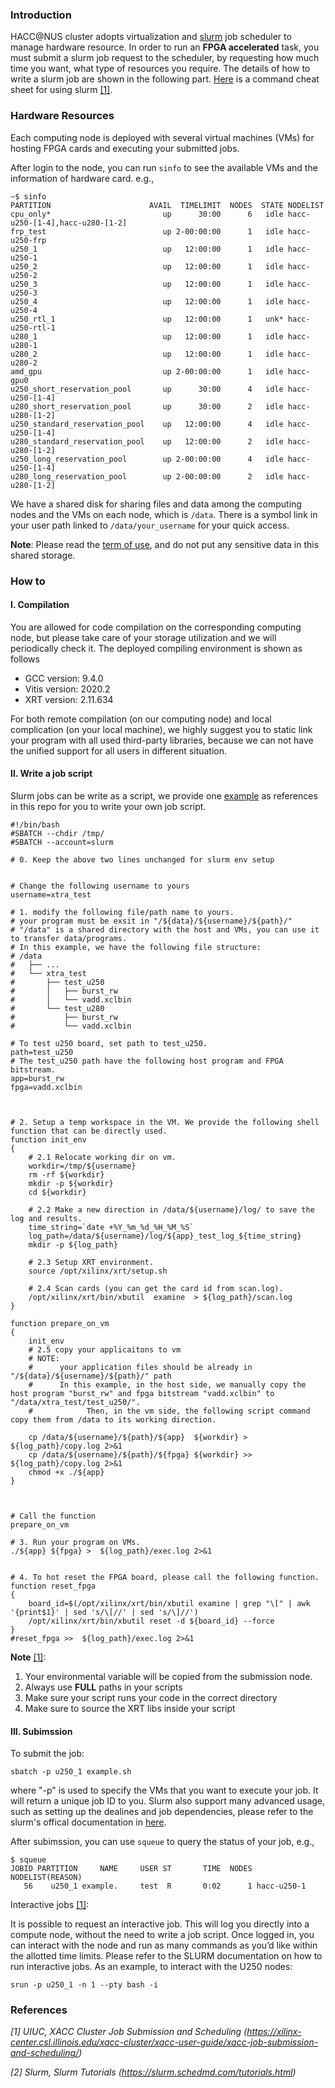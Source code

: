 ### Introduction

HACC@NUS cluster adopts virtualization and [slurm](https://slurm.schedmd.com/documentation.html) job scheduler to manage hardware resource. 
In order to run an __FPGA accelerated__ task, you must submit a slurm job request to the scheduler, by requesting how much time you want, what type of resources you require. The details of how to write a slurm job are shown in the following part.  [Here](slurm.pdf) is a command cheat sheet for using slurm [[1]](https://xilinx-center.csl.illinois.edu/xacc-cluster/xacc-user-guide/xacc-job-submission-and-scheduling/).


### Hardware Resources

Each computing node is deployed with several virtual machines (VMs) for hosting FPGA cards and executing your submitted jobs.

After login to the node, you can run ```sinfo``` to see the available VMs and the information of hardware card.
e.g., 
```
~$ sinfo
PARTITION                      AVAIL  TIMELIMIT  NODES  STATE NODELIST
cpu_only*                         up      30:00      6   idle hacc-u250-[1-4],hacc-u280-[1-2]
frp_test                          up 2-00:00:00      1   idle hacc-u250-frp
u250_1                            up   12:00:00      1   idle hacc-u250-1
u250_2                            up   12:00:00      1   idle hacc-u250-2
u250_3                            up   12:00:00      1   idle hacc-u250-3
u250_4                            up   12:00:00      1   idle hacc-u250-4
u250_rtl_1                        up   12:00:00      1   unk* hacc-u250-rtl-1
u280_1                            up   12:00:00      1   idle hacc-u280-1
u280_2                            up   12:00:00      1   idle hacc-u280-2
amd_gpu                           up 2-00:00:00      1   idle hacc-gpu0
u250_short_reservation_pool       up      30:00      4   idle hacc-u250-[1-4]
u280_short_reservation_pool       up      30:00      2   idle hacc-u280-[1-2]
u250_standard_reservation_pool    up   12:00:00      4   idle hacc-u250-[1-4]
u280_standard_reservation_pool    up   12:00:00      2   idle hacc-u280-[1-2]
u250_long_reservation_pool        up 2-00:00:00      4   idle hacc-u250-[1-4]
u280_long_reservation_pool        up 2-00:00:00      2   idle hacc-u280-[1-2]

```

We have a shared disk for sharing files and data among the computing nodes and the VMs on each node, which is ```/data```.
There is a symbol link in your user path linked to ```/data/your_username``` for your quick access.

__Note__: Please read the [term of use](term_of_use.md), and do not put any sensitive data in this shared storage.


### How to

#### I. Compilation
You are allowed for code compilation on the corresponding computing node, but please take care of your storage utilization and we will periodically check it. 
The deployed compiling environment is shown as follows 

* GCC version: 9.4.0
* Vitis version: 2020.2
* XRT version: 2.11.634

For both remote compilation (on our computing node) and local complication (on your local machine), we highly suggest you to static link your program with all used third-party libraries, because we can not have the unified support for all users in different situation. 

#### II. Write a job script

Slurm jobs can be write as a script, we provide one [example](example.sh) as references in this repo for you to write your own job script.


```shell
#!/bin/bash
#SBATCH --chdir /tmp/
#SBATCH --account=slurm

# 0. Keep the above two lines unchanged for slurm env setup


# Change the following username to yours
username=xtra_test

# 1. modify the following file/path name to yours.
# your program must be exsit in "/${data}/${username}/${path}/"
# "/data" is a shared directory with the host and VMs, you can use it to transfer data/programs.
# In this example, we have the following file structure:
# /data
#   ├── ...
#   └── xtra_test
#       ├── test_u250
#       │   ├── burst_rw
#       │   └── vadd.xclbin
#       └── test_u280
#           ├── burst_rw
#           └── vadd.xclbin

# To test u250 board, set path to test_u250.
path=test_u250
# The test_u250 path have the following host program and FPGA bitstream.
app=burst_rw
fpga=vadd.xclbin



# 2. Setup a temp workspace in the VM. We provide the following shell function that can be directly used.
function init_env
{
    # 2.1 Relocate working dir on vm.
    workdir=/tmp/${username}
    rm -rf ${workdir}
    mkdir -p ${workdir}
    cd ${workdir}

    # 2.2 Make a new direction in /data/${username}/log/ to save the log and results.
    time_string=`date +%Y_%m_%d_%H_%M_%S`
    log_path=/data/${username}/log/${app}_test_log_${time_string}
    mkdir -p ${log_path}

    # 2.3 Setup XRT environment.
    source /opt/xilinx/xrt/setup.sh

    # 2.4 Scan cards (you can get the card id from scan.log).
    /opt/xilinx/xrt/bin/xbutil  examine  > ${log_path}/scan.log
}

function prepare_on_vm
{
    init_env
    # 2.5 copy your applicaitons to vm
    # NOTE:
    #      your application files should be already in "/${data}/${username}/${path}/" path
    #      In this example, in the host side, we manually copy the host program "burst_rw" and fpga bitstream "vadd.xclbin" to "/data/xtra_test/test_u250/".
    #            Then, in the vm side, the following script command copy them from /data to its working direction.

    cp /data/${username}/${path}/${app}  ${workdir} >  ${log_path}/copy.log 2>&1
    cp /data/${username}/${path}/${fpga} ${workdir} >> ${log_path}/copy.log 2>&1
    chmod +x ./${app}
}



# Call the function
prepare_on_vm

# 3. Run your program on VMs.
./${app} ${fpga} >  ${log_path}/exec.log 2>&1


# 4. To hot reset the FPGA board, please call the following function.
function reset_fpga
{
    board_id=$(/opt/xilinx/xrt/bin/xbutil examine | grep "\[" | awk '{print$1}' | sed 's/\[//' | sed 's/\]//')
    /opt/xilinx/xrt/bin/xbutil reset -d ${board_id} --force
}
#reset_fpga >>  ${log_path}/exec.log 2>&1

```



__Note__ [[1]](https://xilinx-center.csl.illinois.edu/xacc-cluster/xacc-user-guide/xacc-job-submission-and-scheduling/):

1. Your environmental variable will be copied from the submission node.
2. Always use __FULL__ paths in your scripts
3. Make sure your script runs your code in the correct directory
4. Make sure to source the XRT libs inside your script


#### III. Subimssion


To submit the job:

```shell
sbatch -p u250_1 example.sh
```

where "-p" is used to specify the VMs that you want to execute your job. It will return a unique job ID to you. Slurm also support many advanced usage, such as setting up the dealines and job dependencies, please refer to the slurm's offical documentation in [here](https://slurm.schedmd.com/sbatch.html).

After subimssion, you can use ```squeue``` to query the status of your job, e.g.,
```shell
$ squeue 
JOBID PARTITION     NAME     USER ST       TIME  NODES NODELIST(REASON)
   56    u250_1 example.     test  R       0:02      1 hacc-u250-1
```

Interactive jobs [[1]](https://xilinx-center.csl.illinois.edu/xacc-cluster/xacc-user-guide/xacc-job-submission-and-scheduling/):

It is possible to request an interactive job. This will log you directly into a compute node, without the need to write a job script. Once logged in, you can interact with the node and run as many commands as you’d like within the allotted time limits. Please refer to the SLURM documentation on how to run interactive jobs. As an example,  to interact with the U250 nodes:


```shell
srun -p u250_1 -n 1 --pty bash -i
```

### References

_[1] UIUC, XACC Cluster Job Submission and Scheduling (https://xilinx-center.csl.illinois.edu/xacc-cluster/xacc-user-guide/xacc-job-submission-and-scheduling/)_

_[2] Slurm, Slurm Tutorials (https://slurm.schedmd.com/tutorials.html)_
